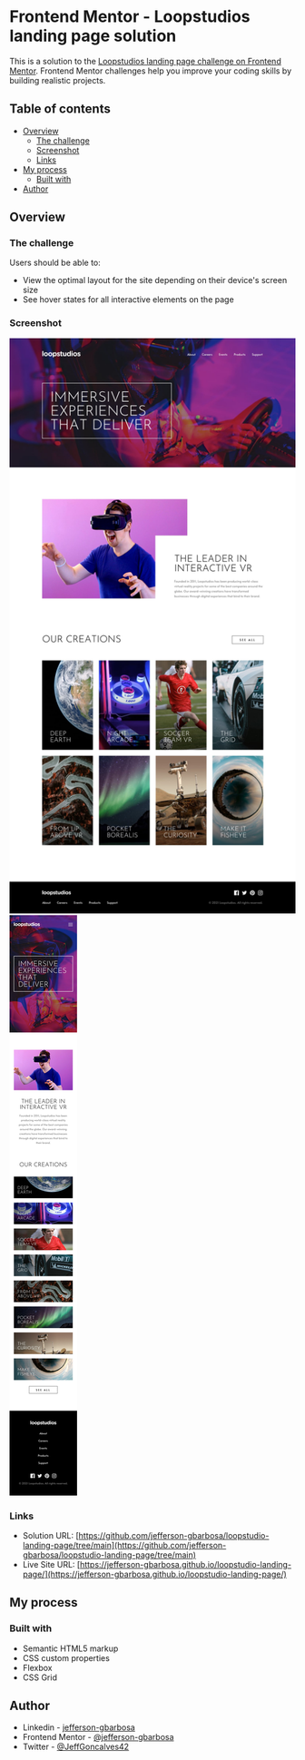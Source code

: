 # Frontend Mentor - Loopstudios landing page solution

This is a solution to the [Loopstudios landing page challenge on Frontend Mentor](https://www.frontendmentor.io/challenges/loopstudios-landing-page-N88J5Onjw). Frontend Mentor challenges help you improve your coding skills by building realistic projects. 

## Table of contents

- [Overview](#overview)
  - [The challenge](#the-challenge)
  - [Screenshot](#screenshot)
  - [Links](#links)
- [My process](#my-process)
  - [Built with](#built-with)
- [Author](#author)

## Overview

### The challenge

Users should be able to:

- View the optimal layout for the site depending on their device's screen size
- See hover states for all interactive elements on the page

### Screenshot

![](./design/desktop-design.jpg)
![](./design/mobile-design.jpg)

### Links

- Solution URL: [https://github.com/jefferson-gbarbosa/loopstudio-landing-page/tree/main](https://github.com/jefferson-gbarbosa/loopstudio-landing-page/tree/main)
- Live Site URL: [https://jefferson-gbarbosa.github.io/loopstudio-landing-page/](https://jefferson-gbarbosa.github.io/loopstudio-landing-page/)

## My process

### Built with

- Semantic HTML5 markup
- CSS custom properties
- Flexbox
- CSS Grid

## Author

- Linkedin - [jefferson-gbarbosa](https://www.linkedin.com/in/jefferson-gbarbosa/)
- Frontend Mentor - [@jefferson-gbarbosa](https://www.frontendmentor.io/profile/jefferson-gbarbosa)
- Twitter - [@JeffGoncalves42](https://twitter.com/JeffGoncalves42)


